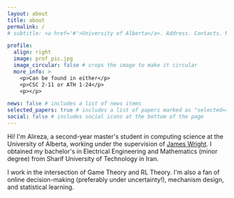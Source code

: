 ```yaml
---
layout: about
title: about
permalink: /
# subtitle: <a href='#'>University of Alberta</a>. Address. Contacts. Motto. Etc.

profile:
  align: right
  image: prof_pic.jpg
  image_circular: false # crops the image to make it circular
  more_info: >
    <p>Can be found in either</p>
    <p>CSC 2-11 or ATH 1-24</p>
    <p></p>

news: false # includes a list of news items
selected_papers: true # includes a list of papers marked as "selected={true}"
social: false # includes social icons at the bottom of the page
---
```


Hi! I'm Alireza, a second-year master's student in computing science at the University of Alberta, working under the supervision of [James Wright](https://jrwright.info/). I obtained my bachelor's in Electrical Engineering and Mathematics (minor degree) from Sharif University of Technology in Iran.

I work in the intersection of Game Theory and RL Theory. I'm also a fan of online decision-making (preferably under uncertainty!), mechanism design, and statistical learning.



<!-- Write your biography here. Tell the world about yourself. Link to your favorite [subreddit](http://reddit.com). You can put a picture in, too. The code is already in, just name your picture `prof_pic.jpg` and put it in the `img/` folder.

Put your address / P.O. box / other info right below your picture. You can also disable any of these elements by editing `profile` property of the YAML header of your `_pages/about.md`. Edit `_bibliography/papers.bib` and Jekyll will render your [publications page](/al-folio/publications/) automatically.

Link to your social media connections, too. This theme is set up to use [Font Awesome icons](https://fontawesome.com/) and [Academicons](https://jpswalsh.github.io/academicons/), like the ones below. Add your Facebook, Twitter, LinkedIn, Google Scholar, or just disable all of them. -->
